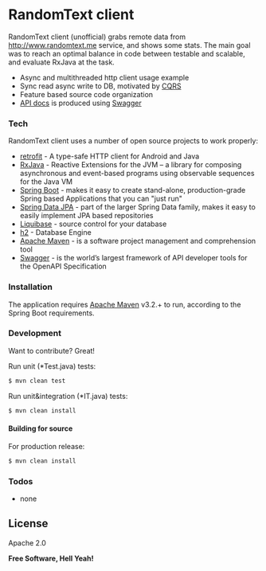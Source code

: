 # RandomText client

RandomText client (unofficial) grabs remote data from http://www.randomtext.me service, and shows some stats. The main goal was to reach an optimal balance in code between testable and scalable, and evaluate RxJava at the task.

  - Async and multithreaded http client usage example 
  - Sync read async write to DB, motivated by [CQRS]
  - Feature based source code organization
  - [API docs] is produced using [Swagger]
 

### Tech

RandomText client uses a number of open source projects to work properly:

* [retrofit] - A type-safe HTTP client for Android and Java
* [RxJava] - Reactive Extensions for the JVM – a library for composing asynchronous and event-based programs using observable sequences for the Java VM
* [Spring Boot] - makes it easy to create stand-alone, production-grade Spring based Applications that you can "just run"
* [Spring Data JPA] - part of the larger Spring Data family, makes it easy to easily implement JPA based repositories
* [Liquibase] - source control for your database
* [h2] - Database Engine
* [Apache Maven] - is a software project management and comprehension tool
* [Swagger] - is the world’s largest framework of API developer tools for the OpenAPI Specification

### Installation

The application requires [Apache Maven] v3.2.+ to run, according to the Spring Boot requirements.

### Development

Want to contribute? Great!

Run unit (*Test.java) tests:
```sh
$ mvn clean test
```

Run unit&integration (*IT.java) tests:
```sh
$ mvn clean install
```

#### Building for source
For production release:
```sh
$ mvn clean install
```

### Todos

 - none

License
----

Apache 2.0


**Free Software, Hell Yeah!**

[//]: # (These are reference links used in the body of this note and get stripped out when the markdown processor does its job. There is no need to format nicely because it shouldn't be seen. Thanks SO - http://stackoverflow.com/questions/4823468/store-comments-in-markdown-syntax)

   [retrofit]: <http://square.github.io/retrofit/>
   [RxJava]: <https://github.com/ReactiveX/RxJava>
   [Spring Boot]: <http://projects.spring.io/spring-boot/>
   [Spring Data JPA]: <http://projects.spring.io/spring-data-jpa/>
   [Liquibase]: <http://www.liquibase.org/index.html>
   [h2]: <http://www.h2database.com/html/main.html>
   [Apache Maven]: <https://maven.apache.org/>
   [CQRS]: <https://martinfowler.com/bliki/CQRS.html>
   [API docs]: <http://localhost:8080/swagger-ui.html>
   [Swagger]: <http://swagger.io/>

